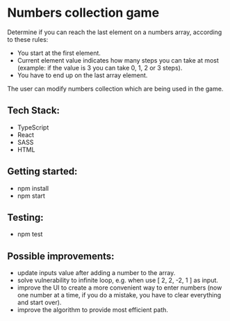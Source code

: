 # Numbers collection game

Determine if you can reach the last element on a numbers array, according to these rules:

- You start at the first element.
- Current element value indicates how many steps you can take at most (example: if the value is 3 you can take 0, 1, 2 or 3 steps).
- You have to end up on the last array element.

The user can modify numbers collection which are being used in the game.

## Tech Stack:

- TypeScript
- React
- SASS
- HTML

## Getting started:

- npm install
- npm start

## Testing:
- npm test

## Possible improvements:
- update inputs value after adding a number to the array.
- solve vulnerability to infinite loop, e.g. when use [ 2, 2, -2, 1 ] as input.
- improve the UI to create a more convenient way to enter numbers (now one number at a time, if you do a mistake, you have to clear everything and start over).
- improve the algorithm to provide most efficient path.

